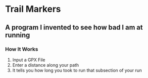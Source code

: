 # **Trail Markers**
## A program I invented to see how bad I am at running
### How It Works
1. Input a GPX File
2. Enter a distance along your path
3. It tells you how long you took to run that subsection of your run
